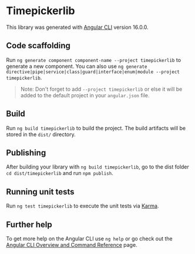 # Timepickerlib

This library was generated with [Angular CLI](https://github.com/angular/angular-cli) version 16.0.0.

## Code scaffolding

Run `ng generate component component-name --project timepickerlib` to generate a new component. You can also use `ng generate directive|pipe|service|class|guard|interface|enum|module --project timepickerlib`.
> Note: Don't forget to add `--project timepickerlib` or else it will be added to the default project in your `angular.json` file. 

## Build

Run `ng build timepickerlib` to build the project. The build artifacts will be stored in the `dist/` directory.

## Publishing

After building your library with `ng build timepickerlib`, go to the dist folder `cd dist/timepickerlib` and run `npm publish`.

## Running unit tests

Run `ng test timepickerlib` to execute the unit tests via [Karma](https://karma-runner.github.io).

## Further help

To get more help on the Angular CLI use `ng help` or go check out the [Angular CLI Overview and Command Reference](https://angular.io/cli) page.
